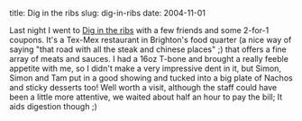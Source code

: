 title: Dig in the ribs
slug: dig-in-ribs
date: 2004-11-01


Last night I went to [Dig in the ribs](http://www.digintheribs.co.uk) with a few friends and some 2-for-1 coupons. It's a Tex-Mex restaurant in Brighton's food quarter (a nice way of saying "that road with all the steak and chinese places" ;) that offers a fine array of meats and sauces.
I had a 16oz T-bone and brought a really feeble appetite with me, so I didn't make a very impressive dent in it, but Simon, Simon and Tam put in a good showing and tucked into a big plate of Nachos and sticky desserts too!
Well worth a visit, although the staff could have been a little more attentive, we waited about half an hour to pay the bill; It aids digestion though ;)
